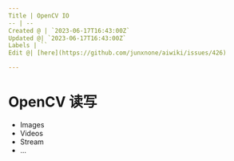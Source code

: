 ```yaml
---
Title | OpenCV IO
-- | --
Created @ | `2023-06-17T16:43:00Z`
Updated @| `2023-06-17T16:43:00Z`
Labels | ``
Edit @| [here](https://github.com/junxnone/aiwiki/issues/426)

---
```

# OpenCV 读写
- Images
- Videos
- Stream
- ...
